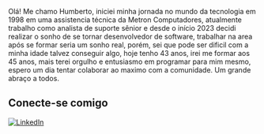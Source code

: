 Olá! Me chamo Humberto, iniciei minha jornada no mundo da tecnologia em 1998 em uma assistencia técnica da Metron Computadores,
atualmente trabalho como analista de suporte sênior e desde o início 2023 decidi realizar o sonho de se tornar desenvolvedor de software,
trabalhar na area após se formar seria um sonho real, porém, sei que pode ser dificil com a minha idade talvez conseguir algo,
hoje tenho 43 anos, irei me formar aos 45 anos, mais terei orgulho e entusiasmo em  programar para mim mesmo, espero um dia tentar
colaborar ao maximo com a comunidade.
Um grande abraço a todos.

## Conecte-se comigo
[![LinkedIn](https://img.shields.io/badge/LinkedIn-0077B5?style=for-the-badge&logo=linkedin&logoColor=white)](https://www.linkedin.com/in/humberto-oliveira-696b07249?lipi=urn%3Ali%3Apage%3Ad_flagship3_profile_view_base_contact_details%3B0sAzf5cgSWWu%2Fzgmv8J2lg%3D%3D/)
<!---
Poweredbycodes/Poweredbycodes is a ✨ special ✨ repository because its `README.md` (this file) appears on your GitHub profile.
You can click the Preview link to take a look at your changes.
--->
